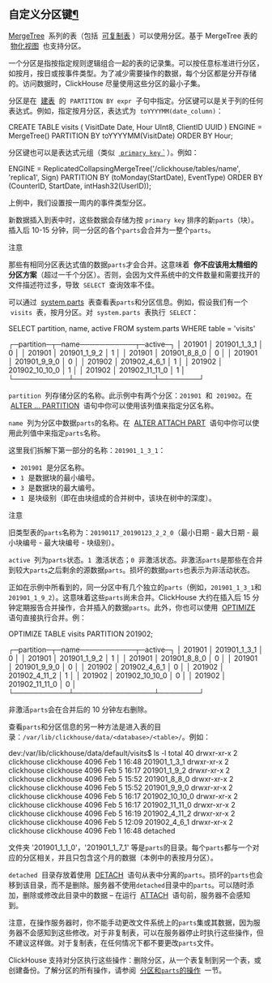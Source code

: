 ## 自定义分区键[¶](https://clickhouse.yandex/docs/zh/single/#zi-ding-yi-fen-qu-jian "Permanent link")

[MergeTree](https://clickhouse.yandex/docs/zh/single/#mergetree/)  系列的表（包括  [可复制表](https://clickhouse.yandex/docs/zh/single/#replication/) ）可以使用分区。基于 MergeTree 表的  [物化视图](https://clickhouse.yandex/docs/zh/single/#materializedview/)  也支持分区。

一个分区是指按指定规则逻辑组合一起的表的记录集。可以按任意标准进行分区，如按月，按日或按事件类型。为了减少需要操作的数据，每个分区都是分开存储的。访问数据时，ClickHouse 尽量使用这些分区的最小子集。

分区是在  [建表](https://clickhouse.yandex/docs/zh/single/#table_engine-mergetree-creating-a-table)  的  `PARTITION BY expr`  子句中指定。分区键可以是关于列的任何表达式。例如，指定按月分区，表达式为  `toYYYYMM(date_column)`：

CREATE TABLE visits
(
VisitDate Date,
Hour UInt8,
ClientID UUID
)
ENGINE = MergeTree()
PARTITION BY toYYYYMM(VisitDate)
ORDER BY Hour;

分区键也可以是表达式元组（类似  [ `primary key` `](https://clickhouse.yandex/docs/zh/single/#primary-keys-and-indexes-in-queries) ）。例如：

ENGINE = ReplicatedCollapsingMergeTree('/clickhouse/tables/name', 'replica1', Sign)
PARTITION BY (toMonday(StartDate), EventType)
ORDER BY (CounterID, StartDate, intHash32(UserID));

上例中，我们设置按一周内的事件类型分区。

新数据插入到表中时，这些数据会存储为按 `primary key` 排序的新`parts`（块）。插入后 10-15 分钟，同一分区的各个`parts`会合并为一整个`parts`。

注意

那些有相同分区表达式值的数据`parts`才会合并。这意味着  **你不应该用太精细的分区方案**（超过一千个分区）。否则，会因为文件系统中的文件数量和需要找开的文件描述符过多，导致  `SELECT`  查询效率不佳。

可以通过  [system.parts](https://clickhouse.yandex/docs/zh/single/#system_tables-parts)  表查看表`parts`和分区信息。例如，假设我们有一个  `visits`  表，按月分区。对  `system.parts`  表执行  `SELECT`：

SELECT
partition,
name,
active
FROM system.parts
WHERE table = 'visits'

┌─partition─┬─name───────────┬─active─┐
│ 201901 │ 201901_1_3_1 │ 0 │
│ 201901 │ 201901_1_9_2 │ 1 │
│ 201901 │ 201901_8_8_0 │ 0 │
│ 201901 │ 201901_9_9_0 │ 0 │
│ 201902 │ 201902_4_6_1 │ 1 │
│ 201902 │ 201902_10_10_0 │ 1 │
│ 201902 │ 201902_11_11_0 │ 1 │
└───────────┴────────────────┴────────┘

`partition`  列存储分区的名称。此示例中有两个分区：`201901`  和  `201902`。在  [ALTER ... PARTITION](https://clickhouse.yandex/docs/zh/single/#alter_manipulations-with-partitions)  语句中你可以使用该列值来指定分区名称。

`name`  列为分区中数据`parts`的名称。在  [ALTER ATTACH PART](https://clickhouse.yandex/docs/zh/single/#alter_attach-partition)  语句中你可以使用此列值中来指定`parts`名称。

这里我们拆解下第一部分的名称：`201901_1_3_1`：

- `201901`  是分区名称。
- `1`  是数据块的最小编号。
- `3`  是数据块的最大编号。
- `1`  是块级别（即在由块组成的合并树中，该块在树中的深度）。

注意

旧类型表的`parts`名称为：`20190117_20190123_2_2_0`（最小日期 \- 最大日期 \- 最小块编号 \- 最大块编号 \- 块级别）。

`active`  列为`parts`状态。`1`  激活状态；`0`  非激活状态。非激活`parts`是那些在合并到较大`parts`之后剩余的源数据`parts`。损坏的数据`parts`也表示为非活动状态。

正如在示例中所看到的，同一分区中有几个独立的`parts`（例如，`201901_1_3_1`和`201901_1_9_2`）。这意味着这些`parts`尚未合并。ClickHouse 大约在插入后 15 分钟定期报告合并操作，合并插入的数据`parts`。此外，你也可以使用  [OPTIMIZE](https://clickhouse.yandex/docs/zh/single/#misc_operations-optimize)  语句直接执行合并。例：

OPTIMIZE TABLE visits PARTITION 201902;

┌─partition─┬─name───────────┬─active─┐
│ 201901 │ 201901_1_3_1 │ 0 │
│ 201901 │ 201901_1_9_2 │ 1 │
│ 201901 │ 201901_8_8_0 │ 0 │
│ 201901 │ 201901_9_9_0 │ 0 │
│ 201902 │ 201902_4_6_1 │ 0 │
│ 201902 │ 201902_4_11_2 │ 1 │
│ 201902 │ 201902_10_10_0 │ 0 │
│ 201902 │ 201902_11_11_0 │ 0 │
└───────────┴────────────────┴────────┘

非激活`parts`会在合并后的 10 分钟左右删除。

查看`parts`和分区信息的另一种方法是进入表的目录：`/var/lib/clickhouse/data/<database>/<table>/`。例如：

dev:/var/lib/clickhouse/data/default/visits\$ ls -l
total 40
drwxr-xr-x 2 clickhouse clickhouse 4096 Feb 1 16:48 201901_1_3_1
drwxr-xr-x 2 clickhouse clickhouse 4096 Feb 5 16:17 201901_1_9_2
drwxr-xr-x 2 clickhouse clickhouse 4096 Feb 5 15:52 201901_8_8_0
drwxr-xr-x 2 clickhouse clickhouse 4096 Feb 5 15:52 201901_9_9_0
drwxr-xr-x 2 clickhouse clickhouse 4096 Feb 5 16:17 201902_10_10_0
drwxr-xr-x 2 clickhouse clickhouse 4096 Feb 5 16:17 201902_11_11_0
drwxr-xr-x 2 clickhouse clickhouse 4096 Feb 5 16:19 201902_4_11_2
drwxr-xr-x 2 clickhouse clickhouse 4096 Feb 5 12:09 201902_4_6_1
drwxr-xr-x 2 clickhouse clickhouse 4096 Feb 1 16:48 detached

文件夹 '201901_1_1_0'，'201901_1_7_1' 等是`parts`的目录。每个`parts`都与一个对应的分区相关，并且只包含这个月的数据（本例中的表按月分区）。

`detached`  目录存放着使用  [DETACH](https://clickhouse.yandex/docs/zh/single/#alter_detach-partition)  语句从表中分离的`parts`。损坏的`parts`也会移到该目录，而不是删除。服务器不使用`detached`目录中的`parts`。可以随时添加，删除或修改此目录中的数据 – 在运行  [ATTACH](https://clickhouse.yandex/docs/zh/single/#alter_attach-partition)  语句前，服务器不会感知到。

注意，在操作服务器时，你不能手动更改文件系统上的`parts`集或其数据，因为服务器不会感知到这些修改。对于非复制表，可以在服务器停止时执行这些操作，但不建议这样做。对于复制表，在任何情况下都不要更改`parts`文件。

ClickHouse 支持对分区执行这些操作：删除分区，从一个表复制到另一个表，或创建备份。了解分区的所有操作，请参阅  [分区和`parts`的操作](https://clickhouse.yandex/docs/zh/single/#alter_manipulations-with-partitions)  一节。
